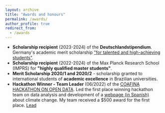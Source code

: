 ```yaml
---
layout: archive
title: "Awards and honours"
permalink: /awards/
author_profile: true
redirect_from:
  - /awards
---
```



- **Scholarship recipient** (2023-2024) of the **Deutschlandstipendium**. Germany's academic merit scholarship ["for talented and high-achieving students"](https://www.uni-stuttgart.de/en/transfer/industry/deutschlandstipendium/).
- **Scholarship recipient** (2022-2024) of the Max Planck Research School (IMPRS) for **"highly qualified master students"**.
- **Merit Scholarship 2020/1 and 2020/2** - scholarship granted to international students of **academic excellence** in Brazilian universities.
- **Hackathon Winner - Team Leader** (06/2022) of the [COAFINA HACKATHON ON OPEN DATA](https://laconga.redclara.net/hackathon/2022/). Led the first place winning hackathon team on data analysis and development of a [webpage (in Spanish)](https://rupof.github.io/CO-Afina2022_reto6/) about climate change. My team received a $500 award for the first place. [Lead](https://www.youtube.com/watch?v=T9D695X7zQY&list=PLGC_ZB9twAHu5STNtPJvLf4u8YmzmvUSx&index=11)
